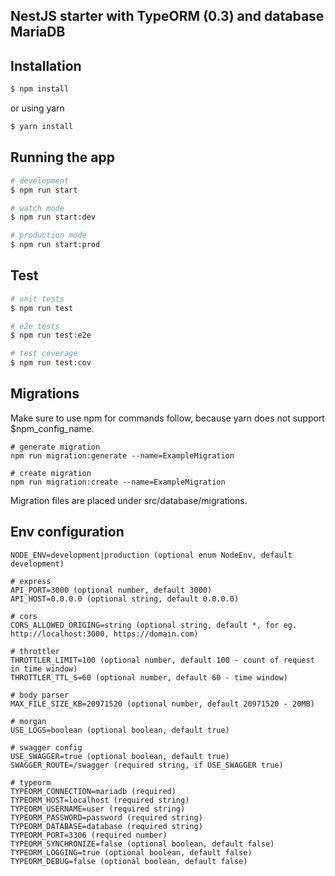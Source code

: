 ## NestJS starter with TypeORM (0.3) and database MariaDB

## Installation

```bash
$ npm install
```

or using yarn

```bash
$ yarn install
```

## Running the app

```bash
# development
$ npm run start

# watch mode
$ npm run start:dev

# production mode
$ npm run start:prod
```

## Test

```bash
# unit tests
$ npm run test

# e2e tests
$ npm run test:e2e

# test coverage
$ npm run test:cov
```

## Migrations

Make sure to use npm for commands follow, because yarn does not support $npm_config_name.

```
# generate migration
npm run migration:generate --name=ExampleMigration

# create migration
npm run migration:create --name=ExampleMigration
```

Migration files are placed under src/database/migrations.

## Env configuration

```
NODE_ENV=development|production (optional enum NodeEnv, default development)
```

```
# express
API_PORT=3000 (optional number, default 3000)
API_HOST=0.0.0.0 (optional string, default 0.0.0.0)
```

```
# cors
CORS_ALLOWED_ORIGING=string (optional string, default *, for eg. http://localhost:3000, https://domain.com)
```

```
# throttler
THROTTLER_LIMIT=100 (optional number, default 100 - count of request in time window)
THROTTLER_TTL_S=60 (optional number, default 60 - time window)
```

```
# body parser
MAX_FILE_SIZE_KB=20971520 (optional number, default 20971520 - 20MB)
```

```
# morgan
USE_LOGS=boolean (optional boolean, default true)
```

```
# swagger config
USE_SWAGGER=true (optional boolean, default true)
SWAGGER_ROUTE=/swagger (required string, if USE_SWAGGER true)
```

```
# typeorm
TYPEORM_CONNECTION=mariadb (required)
TYPEORM_HOST=localhost (required string)
TYPEORM_USERNAME=user (required string)
TYPEORM_PASSWORD=password (required string)
TYPEORM_DATABASE=database (required string)
TYPEORM_PORT=3306 (required number)
TYPEORM_SYNCHRONIZE=false (optional boolean, default false)
TYPEORM_LOGGING=true (optional boolean, default false)
TYPEORM_DEBUG=false (optional boolean, default false)
```
